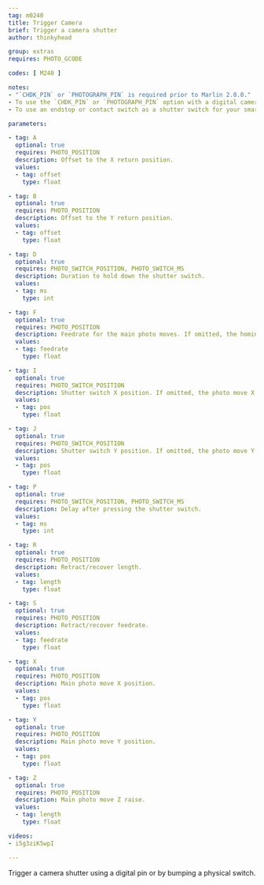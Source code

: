```yaml
---
tag: m0240
title: Trigger Camera
brief: Trigger a camera shutter
author: thinkyhead

group: extras
requires: PHOTO_GCODE

codes: [ M240 ]

notes:
- "`CHDK_PIN` or `PHOTOGRAPH_PIN` is required prior to Marlin 2.0.0."
- To use the `CHDK_PIN` or `PHOTOGRAPH_PIN` option with a digital camera see [this article](//www.doc-diy.net/photo/rc-1_hacked/).
- To use an endstop or contact switch as a shutter switch for your smartphone's camera, see [this video](//youtu.be/i5g3ziK5wpI).

parameters:

- tag: A
  optional: true
  requires: PHOTO_POSITION
  description: Offset to the X return position.
  values:
  - tag: offset
    type: float

- tag: B
  optional: true
  requires: PHOTO_POSITION
  description: Offset to the Y return position.
  values:
  - tag: offset
    type: float

- tag: D
  optional: true
  requires: PHOTO_SWITCH_POSITION, PHOTO_SWITCH_MS
  description: Duration to hold down the shutter switch.
  values:
  - tag: ms
    type: int

- tag: F
  optional: true
  requires: PHOTO_POSITION
  description: Feedrate for the main photo moves. If omitted, the homing feedrate will be used.
  values:
  - tag: feedrate
    type: float

- tag: I
  optional: true
  requires: PHOTO_SWITCH_POSITION
  description: Shutter switch X position. If omitted, the photo move X position applies.
  values:
  - tag: pos
    type: float

- tag: J
  optional: true
  requires: PHOTO_SWITCH_POSITION
  description: Shutter switch Y position. If omitted, the photo move Y position applies.
  values:
  - tag: pos
    type: float

- tag: P
  optional: true
  requires: PHOTO_SWITCH_POSITION, PHOTO_SWITCH_MS
  description: Delay after pressing the shutter switch.
  values:
  - tag: ms
    type: int

- tag: R
  optional: true
  requires: PHOTO_POSITION
  description: Retract/recover length.
  values:
  - tag: length
    type: float

- tag: S
  optional: true
  requires: PHOTO_POSITION
  description: Retract/recover feedrate.
  values:
  - tag: feedrate
    type: float

- tag: X
  optional: true
  requires: PHOTO_POSITION
  description: Main photo move X position.
  values:
  - tag: pos
    type: float

- tag: Y
  optional: true
  requires: PHOTO_POSITION
  description: Main photo move Y position.
  values:
  - tag: pos
    type: float

- tag: Z
  optional: true
  requires: PHOTO_POSITION
  description: Main photo move Z raise.
  values:
  - tag: length
    type: float

videos:
- i5g3ziK5wpI

---
```


Trigger a camera shutter using a digital pin or by bumping a physical switch.
